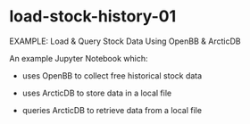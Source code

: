 # load-stock-history-01
EXAMPLE: Load &amp; Query Stock Data Using OpenBB &amp; ArcticDB

An example Jupyter Notebook which:

* uses OpenBB to collect free historical stock data  

* uses ArcticDB to store data in a local file

* queries ArcticDB to retrieve data from a local file
